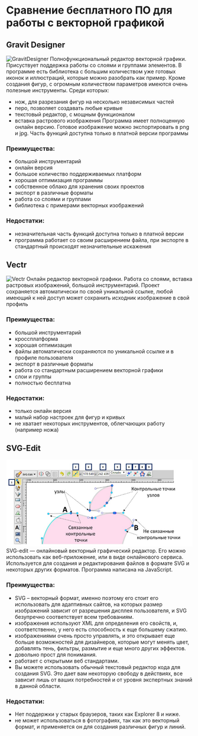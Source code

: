 # Сравнение бесплатного ПО для работы с векторной графикой
## Gravit Designer
![GravitDesigner](/Images/GravitDesigner.png)
Полнофункциональный редактор векторной графики. Присуствует поддержка работы со слоями и группами элементов. В программе есть библиотека с большим количеством уже готовых иконок и иллюстраций, которые можно разобрать как пример. Кроме создания фигур, с огромным количеством параметров имеются очень полезные инструменты. Среди которых:
- нож, для разрезания фигур на несколько независимых частей
- перо, позволяет создавать любые кривые
- текстовый редактор, с мощным функционалом
- вставка растрового изображения
Программа имеет полноценную онлайн версию. Готовое изображение можно экспортировать в png и jpg. Часть функций доступна только в платной версии программы
### Преимущества:
- большой инструментарий
- онлайн версия
- большое количество поддерживаемых платформ
- хорошая оптимизация программы
- собственное облако для хранения своих проектов
- экспорт в различные форматы
- работа со слоями и группами
- библиотека с примерами векторных изображений
### Недостатки:
- незначительная часть функций доступна только в платной версии
- программа работает со своим расширением файла, при экспорте в стандартный происходят незначительные искажения
## Vectr
![Vectr](/Images/Vectr.png)
Онлайн редактор векторной графики. Работа со слоями, вставка растровых изображений, большой инструментарий. Проект сохраняется автоматически по своей уникальной ссылке, любой имеющий к ней доступ может сохранить исходник изображение в свой профиль
### Преимущества:
- большой инструментарий
- кроссплатформа
- хорошая оптимизация
- файлы автоматически сохраняются по уникальной ссылке и в профиле пользователя
- экспорт в различные форматы
- работа со стандартным расширением векторной графики
- слои и группы
- полностью бесплатна
### Недостатки:
- только онлайн версия
- малый набор настроек для фигур и кривых
- не хватает некоторых инструментов, облегчающих работу (например ножа)
## SVG‑Edit
![SVG‑Edit](/images/SVG-edit.jpg)
SVG-edit — онлайновый векторный графический редактор. Его можно использовать как веб-приложение, или в виде онлайнового сервиса. Используется для создания и редактирования файлов в формате SVG и некоторых других форматов. Программа написана на JavaScript.
### Преимущества:
- SVG – векторный формат, именно поэтому его стоит его использовать для адаптивных сайтов, на которых размер изображений зависит от разрешения дисплея пользователя, и SVG безупречно соответствует всем требованиям.
- изображения используют XML для определения его свойств, и, соответственно, у него есть способность к еще большему сжатию.
- изображениями очень просто управлять, и это открывает еще больше возможностей для дизайнеров, которые могут менять цвет, добавлять тень, фильтры, размытие и еще много других эффектов.
- довольно прост для понимания.
- работает с открытыми веб стандартами.
- Вы можете использовать обычный текстовый редактор кода для создания SVG. Это дает вам некоторую свободу в действиях, все зависит лишь от ваших потребностей и от уровня экспертных знаний в данной области.
### Недостатки:
- Нет поддержки у старых браузеров, таких как Explorer 8 и ниже.
- не может использоваться в фотографиях, так как это векторный формат, и применяется он для создания различных фигур и линий.
